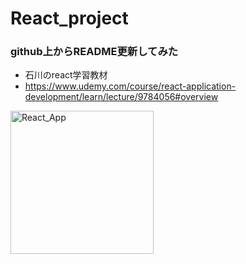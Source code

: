 # React_project
### github上からREADME更新してみた
- 石川のreact学習教材
- https://www.udemy.com/course/react-application-development/learn/lecture/9784056#overview


<img width="229" alt="React_App" src="https://user-images.githubusercontent.com/50572579/77849782-0d33eb80-7209-11ea-8bd8-6c891b7d0fda.png">
